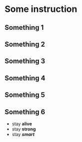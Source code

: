 # Some instruction

## Something 1

## Something 2

## Something 3

## Something 4

## Something 5

## Something 6
* stay __alive__
* stay __strong__
* stay __*smart*__



